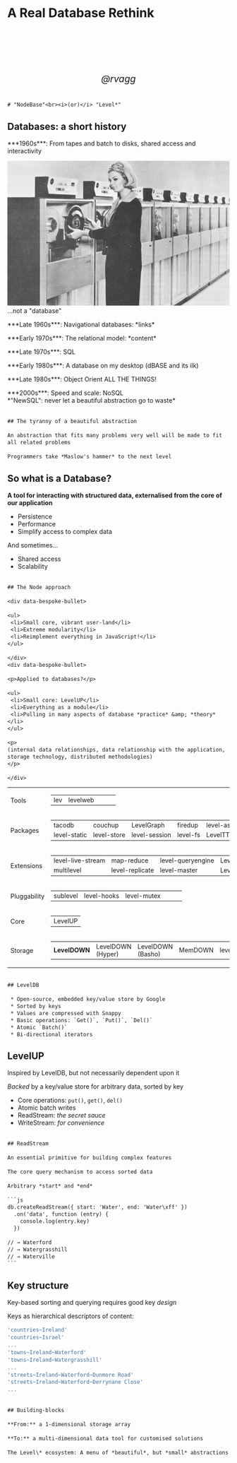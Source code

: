 
# A Real Database Rethink

<p style="margin-top: 120px; text-align: center; font-size: 21px; font-style: italic;"><i>@rvagg</i></p>

~~~~~~~~~~~~~~~~~~~~~~~~~~~~~~~~~~~~~~~~~~~~~~~~~~~~~~~~~~~~~~~~~~~~~~~~~~~~~~~~

# "NodeBase"<br><i>(or)</i> "Level*"

~~~~~~~~~~~~~~~~~~~~~~~~~~~~~~~~~~~~~~~~~~~~~~~~~~~~~~~~~~~~~~~~~~~~~~~~~~~~~~~~

<h2 data-bespoke-bullet>Databases: a short history</h2>

<p data-bespoke-bullet>
***1960s***: From tapes and batch to disks, shared access and interactivity
</p>

<p class="tape-loading-img">
  <img src="img/fig127b.jpg">
  <span>...not a "database"</span>
</p>

<p data-bespoke-bullet>
***Late 1960s***: Navigational databases: *links*
</p>

<p data-bespoke-bullet>
***Early 1970s***: The relational model: *content*
</p>

<p data-bespoke-bullet>
***Late 1970s***: SQL
</p>

<p data-bespoke-bullet>
***Early 1980s***: A database on my desktop (dBASE and its ilk)
</p>

<p data-bespoke-bullet>
***Late 1980s***: Object Orient ALL THE THINGS!
</p>

<p data-bespoke-bullet>
***2000s***: Speed and scale: NoSQL
<br><span data-bespoke-bullet>
*"NewSQL": never let a beautiful abstraction go to waste*
</span>
</p>

~~~~~~~~~~~~~~~~~~~~~~~~~~~~~~~~~~~~~~~~~~~~~~~~~~~~~~~~~~~~~~~~~~~~~~~~~~~~~~~~

## The tyranny of a beautiful abstraction

An abstraction that fits many problems very well will be made to fit all related problems

Programmers take *Maslow's hammer* to the next level

~~~~~~~~~~~~~~~~~~~~~~~~~~~~~~~~~~~~~~~~~~~~~~~~~~~~~~~~~~~~~~~~~~~~~~~~~~~~~~~~

## So what is a Database?

**A tool for interacting with structured data, externalised from the core of our application**

 * Persistence
 * Performance
 * Simplify access to complex data

And sometimes...

 * Shared access
 * Scalability

~~~~~~~~~~~~~~~~~~~~~~~~~~~~~~~~~~~~~~~~~~~~~~~~~~~~~~~~~~~~~~~~~~~~~~~~~~~~~~~~

## The Node approach

<div data-bespoke-bullet>

<ul>
 <li>Small core, vibrant user-land</li>
 <li>Extreme modularity</li>
 <li>Reimplement everything in JavaScript!</li>
</ul>

</div>
<div data-bespoke-bullet>

<p>Applied to databases?</p>

<ul>
 <li>Small core: LevelUP</li>
 <li>Everything as a module</li>
 <li>Pulling in many aspects of database *practice* &amp; *theory*</li>
</ul>

<p>
(internal data relationships, data relationship with the application, storage technology, distributed methodologies)
</p>

</div>

~~~~~~~~~~~~~~~~~~~~~~~~~~~~~~~~~~~~~~~~~~~~~~~~~~~~~~~~~~~~~~~~~~~~~~~~~~~~~~~~

<table class="ecosystem">
  <tr class="tools">
    <td class="section"><span>Tools</span></td>
    <td><table><tr>
      <td>lev</td>
      <td>levelweb</td>
      <td></td>
      <td></td>
      <td></td>
    </tr></table></td>
  </tr>
  <tr class="packages">
    <td class="section"><span>Packages</span></td>
    <td><table><tr>
      <td>tacodb</td>
      <td>couchup</td>
      <td>LevelGraph</td>
      <td>firedup</td>
      <td>level-assoc</td>
      <td></td>
      <td></td>
      <td></td>
    </tr><tr>
      <td>level-static</td>
      <td>level-store</td>
      <td>level-session</td>
      <td>level-fs</td>
      <td>LevelTTLCache</td>
      <td></td>
      <td></td>
      <td></td>
    </tr></table></td>
  </tr>
  <tr class="extensions">
    <td class="section"><span>Extensions</span></td>
    <td><table><tr>
      <td>level-live-stream</td>
      <td>map-reduce</td>
      <td>level-queryengine</td>
      <td>Level-Multiply</td>
      <td></td>
      <td></td>
      <td></td>
    </tr><tr>
      <td>multilevel</td>
      <td>level-replicate</td>
      <td>level-master</td>
      <td>Level TTL</td>
      <td></td>
      <td></td>
      <td></td>
    </tr></table></td>
  </tr>
  <tr class="pluggability">
    <td class="section"><span>Pluggability</span></td>
    <td><table><tr>
      <td>sublevel</td>
      <td>level-hooks</td>
      <td>level-mutex</td>
      <td></td>
      <td></td>
      <td></td>
    </tr></table></td>
  </tr>
  <tr class="core">
    <td class="section"><span>Core</span></td>
    <td colspan="10">
      <table><tr><td>
        LevelUP
      </td></tr></table>
    </td>
  </tr>
  <tr class="storage">
    <td class="section"><span>Storage</span></td>
    <td colspan="10"><table><tr>
      <td class="rotate"><span><b>LevelDOWN</b></span></td>
      <td class="rotate"><span>LevelDOWN (Hyper)</span></td>
      <td class="rotate"><span>LevelDOWN (Basho)</span></td>
      <td class="rotate"><span>MemDOWN</span></td>
      <td class="rotate"><span>level.js</span></td>
      <td class="rotate"><span>leveldown-gap</span></td>
      <td class="rotate"><span>LMDB</span></td>
      <td class="rotate"><span>mysqlDOWN</span></td>
    </tr></table>
    </td>
  </tr>
</table>

~~~~~~~~~~~~~~~~~~~~~~~~~~~~~~~~~~~~~~~~~~~~~~~~~~~~~~~~~~~~~~~~~~~~~~~~~~~~~~~~

## LevelDB

 * Open-source, embedded key/value store by Google
 * Sorted by keys
 * Values are compressed with Snappy
 * Basic operations: `Get()`, `Put()`, `Del()`
 * Atomic `Batch()`
 * Bi-directional iterators

~~~~~~~~~~~~~~~~~~~~~~~~~~~~~~~~~~~~~~~~~~~~~~~~~~~~~~~~~~~~~~~~~~~~~~~~~~~~~~~~

## LevelUP

Inspired by LevelDB, but not necessarily dependent upon it

<i>Backed</i> by a key/value store for arbitrary data, sorted by key

 * Core operations: `put()`, `get()`, `del()`
 * Atomic batch writes
 * ReadStream: *the secret sauce*
 * WriteStream: *for convenience*

~~~~~~~~~~~~~~~~~~~~~~~~~~~~~~~~~~~~~~~~~~~~~~~~~~~~~~~~~~~~~~~~~~~~~~~~~~~~~~~~

## ReadStream

An essential primitive for building complex features

The core query mechanism to access sorted data

Arbitrary *start* and *end*

```js
db.createReadStream({ start: 'Water', end: 'Water\xff' })
  .on('data', function (entry) {
    console.log(entry.key)
  })

// → Waterford
// → Watergrasshill
// → Waterville
```

~~~~~~~~~~~~~~~~~~~~~~~~~~~~~~~~~~~~~~~~~~~~~~~~~~~~~~~~~~~~~~~~~~~~~~~~~~~~~~~~

## Key structure

Key-based sorting and querying requires good key *design*

Keys as hierarchical descriptors of content:

```js
'countries~Ireland'
'countries~Israel'
...
'towns~Ireland~Waterford'
'towns~Ireland~Watergrasshill'
...
'streets~Ireland~Waterford~Dunmore Road'
'streets~Ireland~Waterford~Derrynane Close'
...
```

~~~~~~~~~~~~~~~~~~~~~~~~~~~~~~~~~~~~~~~~~~~~~~~~~~~~~~~~~~~~~~~~~~~~~~~~~~~~~~~~

## Building-blocks

**From:** a 1-dimensional storage array

**To:** a multi-dimensional data tool for customised solutions

The Level\* ecosystem: A menu of *beautiful*, but *small* abstractions
